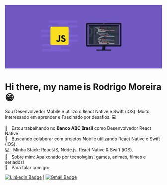 <img width="auto" src="https://github.com/rodrigomoreir/rodrigomoreir/blob/main/devJS.jpg" />

# Hi there, my name is Rodrigo Moreira 😁

Sou Desenvolvedor Mobile e utilizo o React Native e Swift (iOS)! 
Muito interessado em aprender e
Fascinado por desafios. :computer:

 :rocket:  &nbsp; Estou trabalhando no **Banco ABC Brasil** como Desenvolvedor React Native
 <br/> :purple_heart: &nbsp; Buscando colaborar com projetos Mobile utilizando React Native e Swift (iOS).
 <br/> :computer: &nbsp; Minha Stack: ReactJS, Node.js, React Native & Swift (iOS).
 <br/> 💬  &nbsp; Sobre mim: Apaixonado por tecnologias, games, animes, filmes e seriados!
 <br/> :email: &nbsp; Para falar comigo:
 
 [![Linkedin Badge](https://img.shields.io/badge/-RodrigoMoreira-blue?style=flat-square&logo=Linkedin&logoColor=white&link=https://www.linkedin.com/in/tgmarinho/)](https://www.linkedin.com/in/rodrigo-alves-moreira-ba3b9317b/) 
  | 
[![Gmail Badge](https://img.shields.io/badge/-rodrigoalvesm06@gmail.com-c14438?style=flat-square&logo=Gmail&logoColor=white&link=mailto:rodrigoalvesm06@gmail.com)](mailto:rodrigoalvesm06@gmail.com)

<!--
**rodrigomoreir/rodrigomoreir** is a ✨ _special_ ✨ repository because its `README.md` (this file) appears on your GitHub profile.

Here are some ideas to get you started:

- 🔭 I’m currently working on ...
- 🌱 I’m currently learning ...
- 👯 I’m looking to collaborate on ...
- 🤔 I’m looking for help with ...
- 💬 Ask me about ...
- 📫 How to reach me: ...
- 😄 Pronouns: ...
- ⚡ Fun fact: ...
-->

